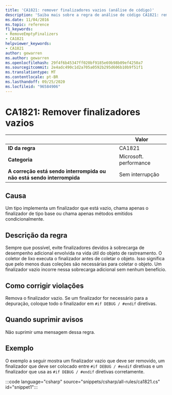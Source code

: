 ```yaml
---
title: 'CA1821: remover finalizadores vazios (análise de código)'
description: 'Saiba mais sobre a regra de análise de código CA1821: remover finalizadores vazios'
ms.date: 11/04/2016
ms.topic: reference
f1_keywords:
- RemoveEmptyFinalizers
- CA1821
helpviewer_keywords:
- CA1821
author: gewarren
ms.author: gewarren
ms.openlocfilehash: 29f4f6b45347ff020bf9185e69b98b09ef4250a7
ms.sourcegitcommit: 2e4adc490c1d2a705a0592b295d606b10b9f51f1
ms.translationtype: MT
ms.contentlocale: pt-BR
ms.lasthandoff: 09/25/2020
ms.locfileid: "96584906"
---
```

# <a name="ca1821-remove-empty-finalizers"></a>CA1821: Remover finalizadores vazios

| | Valor |
|-|-|
| **ID da regra** |CA1821|
| **Categoria** |Microsoft. performance|
| **A correção está sendo interrompida ou não está sendo interrompida** |Sem interrupção|

## <a name="cause"></a>Causa

Um tipo implementa um finalizador que está vazio, chama apenas o finalizador de tipo base ou chama apenas métodos emitidos condicionalmente.

## <a name="rule-description"></a>Descrição da regra

Sempre que possível, evite finalizadores devidos à sobrecarga de desempenho adicional envolvida na vida útil do objeto de rastreamento. O coletor de lixo executa o finalizador antes de coletar o objeto. Isso significa que pelo menos duas coleções são necessárias para coletar o objeto. Um finalizador vazio incorre nessa sobrecarga adicional sem nenhum benefício.

## <a name="how-to-fix-violations"></a>Como corrigir violações

Remova o finalizador vazio. Se um finalizador for necessário para a depuração, coloque todo o finalizador em `#if DEBUG / #endif` diretivas.

## <a name="when-to-suppress-warnings"></a>Quando suprimir avisos

Não suprimir uma mensagem dessa regra.

## <a name="example"></a>Exemplo

O exemplo a seguir mostra um finalizador vazio que deve ser removido, um finalizador que deve ser colocado entre `#if DEBUG / #endif` diretivas e um finalizador que usa as `#if DEBUG / #endif` diretivas corretamente.

:::code language="csharp" source="snippets/csharp/all-rules/ca1821.cs" id="snippet1":::
